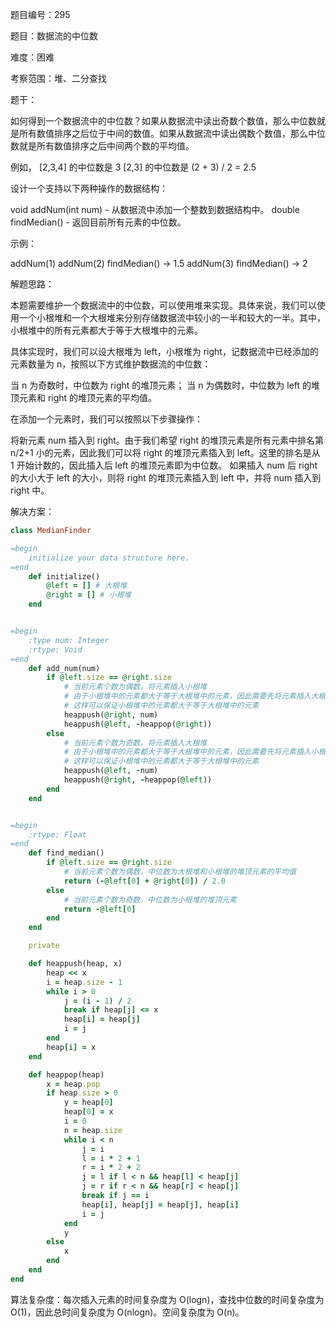 题目编号：295

题目：数据流的中位数

难度：困难

考察范围：堆、二分查找

题干：

如何得到一个数据流中的中位数？如果从数据流中读出奇数个数值，那么中位数就是所有数值排序之后位于中间的数值。如果从数据流中读出偶数个数值，那么中位数就是所有数值排序之后中间两个数的平均值。

例如，
[2,3,4] 的中位数是 3
[2,3] 的中位数是 (2 + 3) / 2 = 2.5

设计一个支持以下两种操作的数据结构：

void addNum(int num) - 从数据流中添加一个整数到数据结构中。
double findMedian() - 返回目前所有元素的中位数。

示例：

addNum(1)
addNum(2)
findMedian() -> 1.5
addNum(3) 
findMedian() -> 2

解题思路：

本题需要维护一个数据流中的中位数，可以使用堆来实现。具体来说，我们可以使用一个小根堆和一个大根堆来分别存储数据流中较小的一半和较大的一半。其中，小根堆中的所有元素都大于等于大根堆中的元素。

具体实现时，我们可以设大根堆为 left，小根堆为 right，记数据流中已经添加的元素数量为 n，按照以下方式维护数据流的中位数：

当 n 为奇数时，中位数为 right 的堆顶元素；
当 n 为偶数时，中位数为 left 的堆顶元素和 right 的堆顶元素的平均值。

在添加一个元素时，我们可以按照以下步骤操作：

将新元素 num 插入到 right。由于我们希望 right 的堆顶元素是所有元素中排名第 n/2+1 小的元素，因此我们可以将 right 的堆顶元素插入到 left。这里的排名是从 1 开始计数的，因此插入后 left 的堆顶元素即为中位数。
如果插入 num 后 right 的大小大于 left 的大小，则将 right 的堆顶元素插入到 left 中，并将 num 插入到 right 中。

解决方案：

```ruby
class MedianFinder

=begin
    initialize your data structure here.
=end
    def initialize()
        @left = [] # 大根堆
        @right = [] # 小根堆
    end


=begin
    :type num: Integer
    :rtype: Void
=end
    def add_num(num)
        if @left.size == @right.size
            # 当前元素个数为偶数，将元素插入小根堆
            # 由于小根堆中的元素都大于等于大根堆中的元素，因此需要先将元素插入大根堆，再将大根堆的堆顶元素插入小根堆
            # 这样可以保证小根堆中的元素都大于等于大根堆中的元素
            heappush(@right, num)
            heappush(@left, -heappop(@right))
        else
            # 当前元素个数为奇数，将元素插入大根堆
            # 由于小根堆中的元素都大于等于大根堆中的元素，因此需要先将元素插入小根堆，再将小根堆的堆顶元素插入大根堆
            # 这样可以保证小根堆中的元素都大于等于大根堆中的元素
            heappush(@left, -num)
            heappush(@right, -heappop(@left))
        end
    end


=begin
    :rtype: Float
=end
    def find_median()
        if @left.size == @right.size
            # 当前元素个数为偶数，中位数为大根堆和小根堆的堆顶元素的平均值
            return (-@left[0] + @right[0]) / 2.0
        else
            # 当前元素个数为奇数，中位数为小根堆的堆顶元素
            return -@left[0]
        end
    end

    private

    def heappush(heap, x)
        heap << x
        i = heap.size - 1
        while i > 0
            j = (i - 1) / 2
            break if heap[j] <= x
            heap[i] = heap[j]
            i = j
        end
        heap[i] = x
    end

    def heappop(heap)
        x = heap.pop
        if heap.size > 0
            y = heap[0]
            heap[0] = x
            i = 0
            n = heap.size
            while i < n
                j = i
                l = i * 2 + 1
                r = i * 2 + 2
                j = l if l < n && heap[l] < heap[j]
                j = r if r < n && heap[r] < heap[j]
                break if j == i
                heap[i], heap[j] = heap[j], heap[i]
                i = j
            end
            y
        else
            x
        end
    end
end
```

算法复杂度：每次插入元素的时间复杂度为 O(logn)，查找中位数的时间复杂度为 O(1)，因此总时间复杂度为 O(nlogn)。空间复杂度为 O(n)。